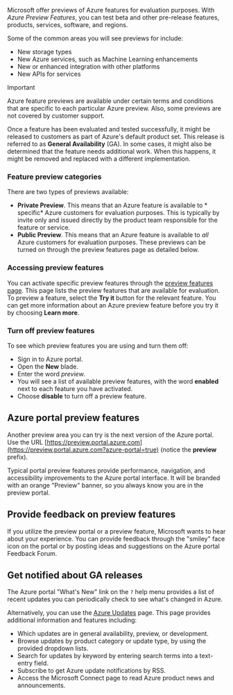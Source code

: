 Microsoft offer previews of Azure features for evaluation purposes. With _Azure Preview Features_, you can test beta and other pre-release features, products, services, software, and regions.

Some of the common areas you will see previews for include:

- New storage types
- New Azure services, such as Machine Learning enhancements
- New or enhanced integration with other platforms
- New APIs for services

> [!IMPORTANT]
> Azure feature previews are available under certain terms and conditions that are specific to each particular Azure preview. Also, some previews are not covered by customer support.

Once a feature has been evaluated and tested successfully, it might be released to customers as part of Azure's default product set. This release is referred to as **General Availability** (GA). In some cases, it might also be determined that the feature needs additional work. When this happens, it might be removed and replaced with a different implementation.

### Feature preview categories

There are two types of previews available:

- **Private Preview**. This means that an Azure feature is available to * specific* Azure customers for evaluation purposes. This is typically by invite only and issued directly by the product team responsible for the feature or service.
- **Public Preview**. This means that an Azure feature is available to *all* Azure customers for evaluation purposes. These previews can be turned on through the preview features page as detailed below.

### Accessing preview features

You can activate specific preview features through the [preview features page](https://azure.microsoft.com/services/preview/?azure-portal=true). This page lists the preview features that are available for evaluation. To preview a feature, select the **Try it** button for the relevant feature. You can get more information about an Azure preview feature before you try it by choosing **Learn more**.

### Turn off preview features
To see which preview features you are using and turn them off:

- Sign in to Azure portal.
- Open the **New** blade.
- Enter the word *preview*.
- You will see a list of available preview features, with the word **enabled** next to each feature you have activated.
- Choose **disable** to turn off a preview feature.

## Azure portal preview features
Another preview area you can try is the next version of the Azure portal. Use the URL [https://preview.portal.azure.com](https://preview.portal.azure.com?azure-portal=true) (notice the **preview** prefix).

Typical portal preview features provide performance, navigation, and accessibility improvements to the Azure portal interface. It will be branded with an orange "Preview" banner, so you always know you are in the preview portal.

## Provide feedback on preview features
If you utilize the preview portal or a preview feature, Microsoft wants to hear about your experience. You can provide feedback through the "smiley" face icon on the portal or by posting ideas and suggestions on the Azure portal Feedback Forum.

## Get notified about GA releases
The Azure portal "What's New" link on the `?` help menu provides a list of recent updates you can periodically check to see what's changed in Azure. 

Alternatively, you can use the [Azure Updates](https://azure.microsoft.com/updates/) page. This page provides additional information and features including:

- Which updates are in general availability, preview, or development.
- Browse updates by product category or update type, by using the provided dropdown lists.
- Search for updates by keyword by entering search terms into a text-entry field.
- Subscribe to get Azure update notifications by RSS.
- Access the Microsoft Connect page to read Azure product news and announcements.